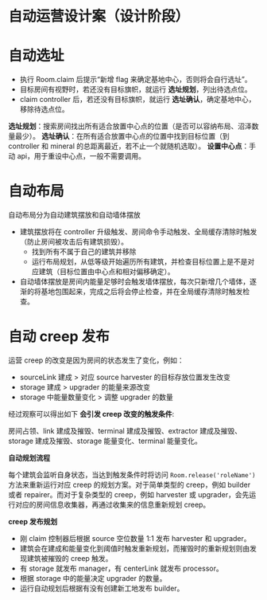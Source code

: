 # 自动运营设计案（设计阶段）

# 自动选址

- 执行 Room.claim 后提示“新增 flag 来确定基地中心，否则将会自行选址”。
- 目标房间有视野时，若还没有目标旗帜，就运行 **选址规划**，列出待选点位。
- claim controller 后，若还没有目标旗帜，就运行 **选址确认**，确定基地中心，移除待选点位。

**选址规划**：搜索房间找出所有适合放置中心点的位置（是否可以容纳布局、沼泽数量最少）。
**选址确认**：在所有适合放置中心点的位置中找到目标位置（到 controller 和 mineral 的总距离最近，若不止一个就随机选取）。
**设置中心点**：手动 api，用于重设中心点，一般不需要调用。

# 自动布局

自动布局分为自动建筑摆放和自动墙体摆放

- 建筑摆放将在 controller 升级触发、房间命令手动触发、全局缓存清除时触发（防止房间被攻击后有建筑损毁）。
    - 找到所有不属于自己的建筑并移除
    - 运行布局规划，从低等级开始遍历所有建筑，并检查目标位置上是不是对应建筑（目标位置由中心点和相对偏移确定）。
- 自动墙体摆放是房间内能量足够时会触发墙体摆放，每次只新增几个墙体，逐渐的将基地包围起来，完成之后将会停止检查，并在全局缓存清除时触发检查。

# 自动 creep 发布

运营 creep 的改变是因为房间的状态发生了变化，例如：

- sourceLink 建成 > 对应 source harvester 的目标存放位置发生改变
- storage 建成 > upgrader 的能量来源改变
- storage 中能量数量变化 > 调整 upgrader 的数量

经过观察可以得出如下 **会引发 creep 改变的触发条件**:

房间占领、link 建成及摧毁、terminal 建成及摧毁、extractor 建成及摧毁、storage 建成及摧毁、storage 能量变化、terminal 能量变化。

**自动规划流程**

每个建筑会监听自身状态，当达到触发条件时将访问 `Room.release('roleName')` 方法来重新运行对应 creep 的规划方案。对于简单类型的 creep，例如 builder 或者 repairer。而对于复杂类型的 creep，例如 harvester 或 upgrader，会先运行对应的房间信息收集器，再通过收集来的信息重新规划 creep。

**creep 发布规划**

- 刚 claim 控制器后根据 source 空位数量 1:1 发布 harvester 和 upgrader。
- 建筑会在建成和能量变化到阈值时触发重新规划，而摧毁时的重新规划则由发现建筑被摧毁的 creep 触发。
- 有 storage 就发布 manager，有 centerLink 就发布 processor。
- 根据 storage 中的能量决定 upgrader 的数量。
- 运行自动规划后根据有没有创建新工地发布 builder。